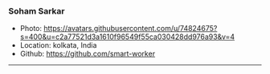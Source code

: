 ### Soham Sarkar

- Photo: https://avatars.githubusercontent.com/u/74824675?s=400&u=c2a77521d3a1610f96549f55ca030428dd976a93&v=4
- Location: kolkata, India
- Github: https://github.com/smart-worker

***
